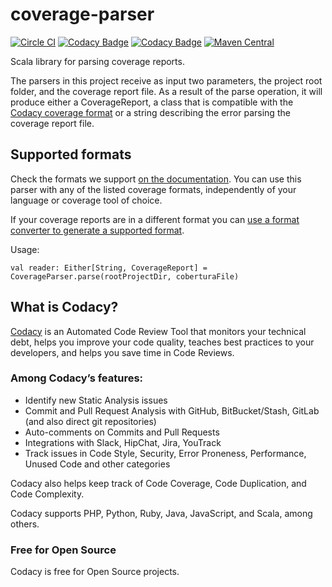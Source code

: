 # coverage-parser

[![Circle CI](https://circleci.com/gh/codacy/coverage-parser/tree/master.svg?style=shield)](https://circleci.com/gh/codacy/coverage-parser/tree/master)
[![Codacy Badge](https://api.codacy.com/project/badge/Grade/cba8fd0874ac4f569f4f880e473cbac9)](https://www.codacy.com/gh/codacy/coverage-parser?utm_source=github.com&amp;utm_medium=referral&amp;utm_content=codacy/coverage-parser&amp;utm_campaign=Badge_Grade)
[![Codacy Badge](https://api.codacy.com/project/badge/Coverage/cba8fd0874ac4f569f4f880e473cbac9)](https://www.codacy.com/gh/codacy/coverage-parser?utm_source=github.com&utm_medium=referral&utm_content=codacy/coverage-parser&utm_campaign=Badge_Coverage)
[![Maven Central](https://maven-badges.herokuapp.com/maven-central/com.codacy/coverage-parser_2.11/badge.svg)](https://maven-badges.herokuapp.com/maven-central/com.codacy/coverage-parser_2.11)

Scala library for parsing coverage reports.

The parsers in this project receive as input two parameters, the project root folder, and the coverage report file.
As a result of the parse operation, it will produce either a CoverageReport, a class that is compatible with the
[Codacy coverage format](https://support.codacy.com/hc/en-us/articles/207279819-Coverage) or a string describing the
error parsing the coverage report file.

## Supported formats

Check the formats we support [on the documentation](https://docs.codacy.com/coverage-reporter/adding-coverage-to-your-repository/). You can use this parser with any of the listed coverage formats, independently of your language or coverage tool of choice.

If your coverage reports are in a different format you can [use a format converter to generate a supported format](https://docs.codacy.com/coverage-reporter/troubleshooting-common-issues/#unsupported-report-formats).

Usage:

```
val reader: Either[String, CoverageReport] = CoverageParser.parse(rootProjectDir, coberturaFile)
```

## What is Codacy?

[Codacy](https://www.codacy.com/) is an Automated Code Review Tool that monitors your technical debt, helps you improve your code quality, teaches best practices to your developers, and helps you save time in Code Reviews.

### Among Codacy’s features:

 - Identify new Static Analysis issues
 - Commit and Pull Request Analysis with GitHub, BitBucket/Stash, GitLab (and also direct git repositories)
 - Auto-comments on Commits and Pull Requests
 - Integrations with Slack, HipChat, Jira, YouTrack
 - Track issues in Code Style, Security, Error Proneness, Performance, Unused Code and other categories

Codacy also helps keep track of Code Coverage, Code Duplication, and Code Complexity.

Codacy supports PHP, Python, Ruby, Java, JavaScript, and Scala, among others.

### Free for Open Source

Codacy is free for Open Source projects.
